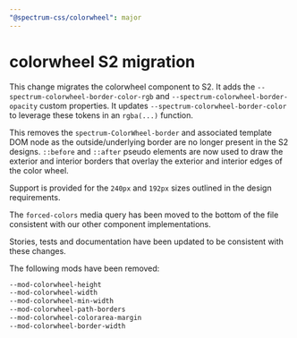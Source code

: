 ```yaml
---
"@spectrum-css/colorwheel": major
---
```


# colorwheel S2 migration

This change migrates the colorwheel component to S2. It adds the `--spectrum-colorwheel-border-color-rgb` and `--spectrum-colorwheel-border-opacity` custom properties. It updates `--spectrum-colorwheel-border-color` to leverage these tokens in an `rgba(...)` function.

This removes the `spectrum-ColorWheel-border` and associated template DOM node as the outside/underlying border are no longer present in the S2 designs. `::before` and `::after` pseudo elements are now used to draw the exterior and interior borders that overlay the exterior and interior edges of the color wheel.

Support is provided for the `240px` and `192px` sizes outlined in the design requirements.

The `forced-colors` media query has been moved to the bottom of the file consistent with our other component implementations.

Stories, tests and documentation have been updated to be consistent with these changes.

The following mods have been removed:

```css
--mod-colorwheel-height
--mod-colorwheel-width
--mod-colorwheel-min-width
--mod-colorwheel-path-borders
--mod-colorwheel-colorarea-margin
--mod-colorwheel-border-width
```
